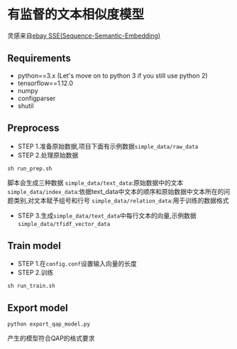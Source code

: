 

# 有监督的文本相似度模型

灵感来自[ebay SSE(Sequence-Semantic-Embedding)](https://github.com/eBay/Sequence-Semantic-Embedding)

## Requirements
 * python==3.x (Let's move on to python 3 if you still use python 2)
 * tensorflow==1.12.0
 * numpy
 * configparser
 * shutil

## Preprocess
 * STEP 1.准备原始数据,项目下面有示例数据`simple_data/raw_data`
 * STEP 2.处理原始数据
```
sh run_prep.sh
```
脚本会生成三种数据
`simple_data/text_data`:原始数据中的文本
`simple_data/index_data`:依据text_data中文本的顺序和原始数据中文本所在的问题类别,对文本赋予组号和行号
`simple_data/relation_data`:用于训练的数据格式
 * STEP 3.生成`simple_data/text_data`中每行文本的向量,示例数据`simple_data/tfidf_vector_data`

## Train model
* STEP 1.在`config.conf`设置输入向量的长度
* STEP 2.训练
```
sh run_train.sh
```

## Export model
```
python export_qap_model.py
```
产生的模型符合QAP的格式要求